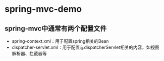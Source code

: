 # spring-mvc-demo

## spring-mvc中通常有两个配置文件
* spring-context.xml：用于配置spring相关的Bean
* dispatcher-servlet.xml：用于配置与dispatcherServlet相关的内容，如视图解析器、拦截器等


